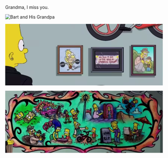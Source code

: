 Grandma, I miss you.

![Bart and His Grandpa](https://github.com/NoakLiu/In-Memory-of-Grandma/blob/main/Bart%20%26%20His%20Grandpa.png\#pic_center)

![Bart and His Grandpa2](https://github.com/NoakLiu/In-Memory-of-Grandma/blob/main/Bart%20%26%20His%20Grandpa2.png)

![Bart and His Grandpa3](https://github.com/NoakLiu/In-Memory-of-Grandma/blob/main/Bart%20%26%20His%20Grandpa3.png)